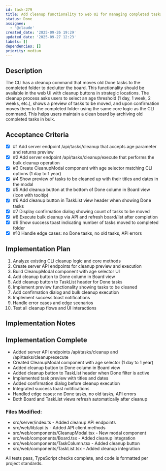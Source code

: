 ```yaml
---
id: task-279
title: Add cleanup functionality to web UI for managing completed tasks
status: Done
assignee:
  - '@claude'
created_date: '2025-09-26 19:29'
updated_date: '2025-09-27 12:23'
labels: []
dependencies: []
priority: medium
---
```


## Description

<!-- SECTION:DESCRIPTION:BEGIN -->
The CLI has a cleanup command that moves old Done tasks to the completed folder to declutter the board. This functionality should be available in the web UI with cleanup buttons in strategic locations. The cleanup process asks users to select an age threshold (1 day, 1 week, 2 weeks, etc.), shows a preview of tasks to be moved, and upon confirmation moves them to the completed folder using the same core logic as the CLI command. This helps users maintain a clean board by archiving old completed tasks in bulk.
<!-- SECTION:DESCRIPTION:END -->

## Acceptance Criteria
<!-- AC:BEGIN -->
- [x] #1 Add server endpoint /api/tasks/cleanup that accepts age parameter and returns preview
- [x] #2 Add server endpoint /api/tasks/cleanup/execute that performs the bulk cleanup operation
- [x] #3 Create CleanupModal component with age selector matching CLI options (1 day to 1 year)
- [x] #4 Show preview of tasks to be cleaned up with their titles and dates in the modal
- [x] #5 Add cleanup button at the bottom of Done column in Board view (icon with tooltip)
- [x] #6 Add cleanup button in TaskList view header when showing Done tasks
- [x] #7 Display confirmation dialog showing count of tasks to be moved
- [x] #8 Execute bulk cleanup via API and refresh board/list after completion
- [x] #9 Show success toast indicating number of tasks moved to completed folder
- [x] #10 Handle edge cases: no Done tasks, no old tasks, API errors
<!-- AC:END -->

## Implementation Plan

<!-- SECTION:PLAN:BEGIN -->
1. Analyze existing CLI cleanup logic and core methods
2. Create server API endpoints for cleanup preview and execution
3. Build CleanupModal component with age selector UI
4. Add cleanup button to Done column in Board view
5. Add cleanup button to TaskList header for Done tasks
6. Implement preview functionality showing tasks to be cleaned
7. Add confirmation dialog and bulk cleanup execution
8. Implement success toast notifications
9. Handle error cases and edge scenarios
10. Test all cleanup flows and UI interactions
<!-- SECTION:PLAN:END -->

## Implementation Notes

<!-- SECTION:NOTES:BEGIN -->
## Implementation Complete

- Added server API endpoints /api/tasks/cleanup and /api/tasks/cleanup/execute
- Created CleanupModal component with age selector (1 day to 1 year)
- Added cleanup button to Done column in Board view
- Added cleanup button to TaskList header when Done filter is active
- Implemented task preview with titles and dates
- Added confirmation dialog before cleanup execution
- Integrated success toast notifications
- Handled edge cases: no Done tasks, no old tasks, API errors
- Both Board and TaskList views refresh automatically after cleanup

### Files Modified:
- src/server/index.ts - Added cleanup API endpoints
- src/web/lib/api.ts - Added API client methods
- src/web/components/CleanupModal.tsx - New modal component
- src/web/components/Board.tsx - Added cleanup integration
- src/web/components/TaskColumn.tsx - Added cleanup button
- src/web/components/TaskList.tsx - Added cleanup integration

All tests pass, TypeScript checks complete, and code is formatted per project standards.
<!-- SECTION:NOTES:END -->
